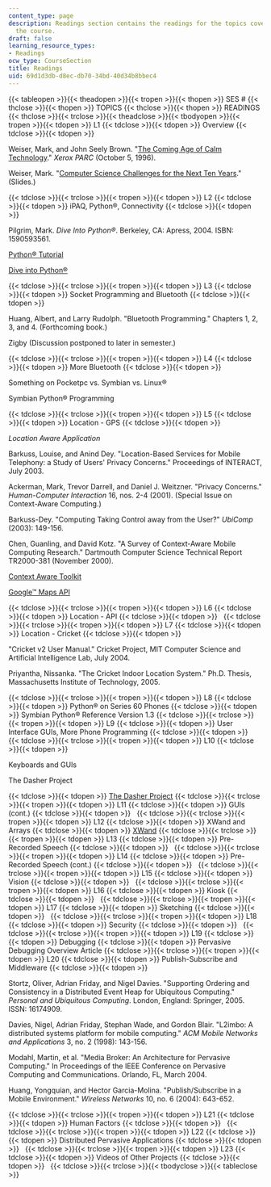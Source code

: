 ```yaml
---
content_type: page
description: Readings section contains the readings for the topics covered during
  the course.
draft: false
learning_resource_types:
- Readings
ocw_type: CourseSection
title: Readings
uid: 69d1d3db-d8ec-db70-34bd-40d34b8bbec4
---
```

{{< tableopen >}}{{< theadopen >}}{{< tropen >}}{{< thopen >}}
SES #
{{< thclose >}}{{< thopen >}}
TOPICS
{{< thclose >}}{{< thopen >}}
READINGS
{{< thclose >}}{{< trclose >}}{{< theadclose >}}{{< tbodyopen >}}{{< tropen >}}{{< tdopen >}}
L1
{{< tdclose >}}{{< tdopen >}}
Overview
{{< tdclose >}}{{< tdopen >}}

Weiser, Mark, and John Seely Brown. "[The Coming Age of Calm Technology](https://pdfs.semanticscholar.org/23a6/cdc72fa2a59d62ea94aa68cfe484982cf2b8.pdf)." *Xerox PARC* (October 5, 1996).

Weiser, Mark. "[Computer Science Challenges for the Next Ten Years](https://www.youtube.com/watch?v=7jwLWosmmjE)." (Slides.)

{{< tdclose >}}{{< trclose >}}{{< tropen >}}{{< tdopen >}}
L2
{{< tdclose >}}{{< tdopen >}}
iPAQ, Python®, Connectivity
{{< tdclose >}}{{< tdopen >}}

Pilgrim, Mark. *Dive Into Python®*. Berkeley, CA: Apress, 2004. ISBN: 1590593561.

[Python® Tutorial](http://docs.python.org/tutorial/)

[Dive into Python®](http://www.diveintopython.net/)

{{< tdclose >}}{{< trclose >}}{{< tropen >}}{{< tdopen >}}
L3
{{< tdclose >}}{{< tdopen >}}
Socket Programming and Bluetooth
{{< tdclose >}}{{< tdopen >}}

Huang, Albert, and Larry Rudolph. "Bluetooth Programming." Chapters 1, 2, 3, and 4. (Forthcoming book.)

Zigby (Discussion postponed to later in semester.)

{{< tdclose >}}{{< trclose >}}{{< tropen >}}{{< tdopen >}}
L4
{{< tdclose >}}{{< tdopen >}}
More Bluetooth
{{< tdclose >}}{{< tdopen >}}

Something on Pocketpc vs. Symbian vs. Linux®

Symbian Python® Programming

{{< tdclose >}}{{< trclose >}}{{< tropen >}}{{< tdopen >}}
L5
{{< tdclose >}}{{< tdopen >}}
Location - GPS
{{< tdclose >}}{{< tdopen >}}

*Location Aware Application* 

Barkuss, Louise, and Anind Dey. "Location-Based Services for Mobile Telephony: a Study of Users' Privacy Concerns." Proceedings of INTERACT, July 2003.

Ackerman, Mark, Trevor Darrell, and Daniel J. Weitzner. "Privacy Concerns." *Human-Computer Interaction* 16, nos. 2-4 (2001). (Special Issue on Context-Aware Computing.)

Barkuss-Dey. "Computing Taking Control away from the User?" *UbiComp* (2003): 149-156.

Chen, Guanling, and David Kotz. "A Survey of Context-Aware Mobile Computing Research." Dartmouth Computer Science Technical Report TR2000-381 (November 2000).

[Context Aware Toolkit](http://www.cs.cmu.edu/%7Eanind/context.html)

[Google™ Maps API](https://developers.google.com/maps/documentation)

{{< tdclose >}}{{< trclose >}}{{< tropen >}}{{< tdopen >}}
L6
{{< tdclose >}}{{< tdopen >}}
Location - API
{{< tdclose >}}{{< tdopen >}}
 
{{< tdclose >}}{{< trclose >}}{{< tropen >}}{{< tdopen >}}
L7
{{< tdclose >}}{{< tdopen >}}
Location - Cricket
{{< tdclose >}}{{< tdopen >}}

"Cricket v2 User Manual." Cricket Project, MIT Computer Science and Artificial Intelligence Lab, July 2004.

Priyantha, Nissanka. "The Cricket Indoor Location System." Ph.D. Thesis, Massachusetts Institute of Technology, 2005.

{{< tdclose >}}{{< trclose >}}{{< tropen >}}{{< tdopen >}}
L8
{{< tdclose >}}{{< tdopen >}}
Python® on Series 60 Phones
{{< tdclose >}}{{< tdopen >}}
Symbian Python® Reference Version 1.3
{{< tdclose >}}{{< trclose >}}{{< tropen >}}{{< tdopen >}}
L9
{{< tdclose >}}{{< tdopen >}}
User Interface GUIs, More Phone Programming
{{< tdclose >}}{{< tdopen >}}
 
{{< tdclose >}}{{< trclose >}}{{< tropen >}}{{< tdopen >}}
L10
{{< tdclose >}}{{< tdopen >}}

Keyboards and GUIs

The Dasher Project

{{< tdclose >}}{{< tdopen >}}
[The Dasher Project](http://www.inference.phy.cam.ac.uk/dasher/)
{{< tdclose >}}{{< trclose >}}{{< tropen >}}{{< tdopen >}}
L11
{{< tdclose >}}{{< tdopen >}}
GUIs (cont.)
{{< tdclose >}}{{< tdopen >}}
 
{{< tdclose >}}{{< trclose >}}{{< tropen >}}{{< tdopen >}}
L12
{{< tdclose >}}{{< tdopen >}}
XWand and Arrays
{{< tdclose >}}{{< tdopen >}}
[XWand](http://research.microsoft.com/%7Eawilson/wand/default.htm)
{{< tdclose >}}{{< trclose >}}{{< tropen >}}{{< tdopen >}}
L13
{{< tdclose >}}{{< tdopen >}}
Pre-Recorded Speech
{{< tdclose >}}{{< tdopen >}}
 
{{< tdclose >}}{{< trclose >}}{{< tropen >}}{{< tdopen >}}
L14
{{< tdclose >}}{{< tdopen >}}
Pre-Recorded Speech (cont.)
{{< tdclose >}}{{< tdopen >}}
 
{{< tdclose >}}{{< trclose >}}{{< tropen >}}{{< tdopen >}}
L15
{{< tdclose >}}{{< tdopen >}}
Vision
{{< tdclose >}}{{< tdopen >}}
 
{{< tdclose >}}{{< trclose >}}{{< tropen >}}{{< tdopen >}}
L16
{{< tdclose >}}{{< tdopen >}}
Kiosk
{{< tdclose >}}{{< tdopen >}}
 
{{< tdclose >}}{{< trclose >}}{{< tropen >}}{{< tdopen >}}
L17
{{< tdclose >}}{{< tdopen >}}
Sketching
{{< tdclose >}}{{< tdopen >}}
 
{{< tdclose >}}{{< trclose >}}{{< tropen >}}{{< tdopen >}}
L18
{{< tdclose >}}{{< tdopen >}}
Security
{{< tdclose >}}{{< tdopen >}}
 
{{< tdclose >}}{{< trclose >}}{{< tropen >}}{{< tdopen >}}
L19
{{< tdclose >}}{{< tdopen >}}
Debugging
{{< tdclose >}}{{< tdopen >}}
Pervasive Debugging Overview Article
{{< tdclose >}}{{< trclose >}}{{< tropen >}}{{< tdopen >}}
L20
{{< tdclose >}}{{< tdopen >}}
Publish-Subscribe and Middleware
{{< tdclose >}}{{< tdopen >}}

Stortz, Oliver, Adrian Friday, and Nigel Davies. "Supporting Ordering and Consistency in a Distributed Event Heap for Ubiquitous Computing." *Personal and Ubiquitous Computing*. London, England: Springer, 2005. ISSN: 16174909.

Davies, Nigel, Adrian Friday, Stephan Wade, and Gordon Blair. "L2imbo: A distributed systems platform for mobile computing." *ACM Mobile Networks and Applications* 3, no. 2 (1998): 143-156.

Modahl, Martin, et al. "Media Broker: An Architecture for Pervasive Computing." In Proceedings of the IEEE Conference on Pervasive Computing and Communications. Orlando, FL, March 2004.

Huang, Yongquian, and Hector Garcia-Molina. "Publish/Subscribe in a Mobile Environment." *Wireless Networks* 10, no. 6 (2004): 643-652.

{{< tdclose >}}{{< trclose >}}{{< tropen >}}{{< tdopen >}}
L21
{{< tdclose >}}{{< tdopen >}}
Human Factors
{{< tdclose >}}{{< tdopen >}}
 
{{< tdclose >}}{{< trclose >}}{{< tropen >}}{{< tdopen >}}
L22
{{< tdclose >}}{{< tdopen >}}
Distributed Pervasive Applications
{{< tdclose >}}{{< tdopen >}}
 
{{< tdclose >}}{{< trclose >}}{{< tropen >}}{{< tdopen >}}
L23
{{< tdclose >}}{{< tdopen >}}
Videos of Other Projects
{{< tdclose >}}{{< tdopen >}}
 
{{< tdclose >}}{{< trclose >}}{{< tbodyclose >}}{{< tableclose >}}